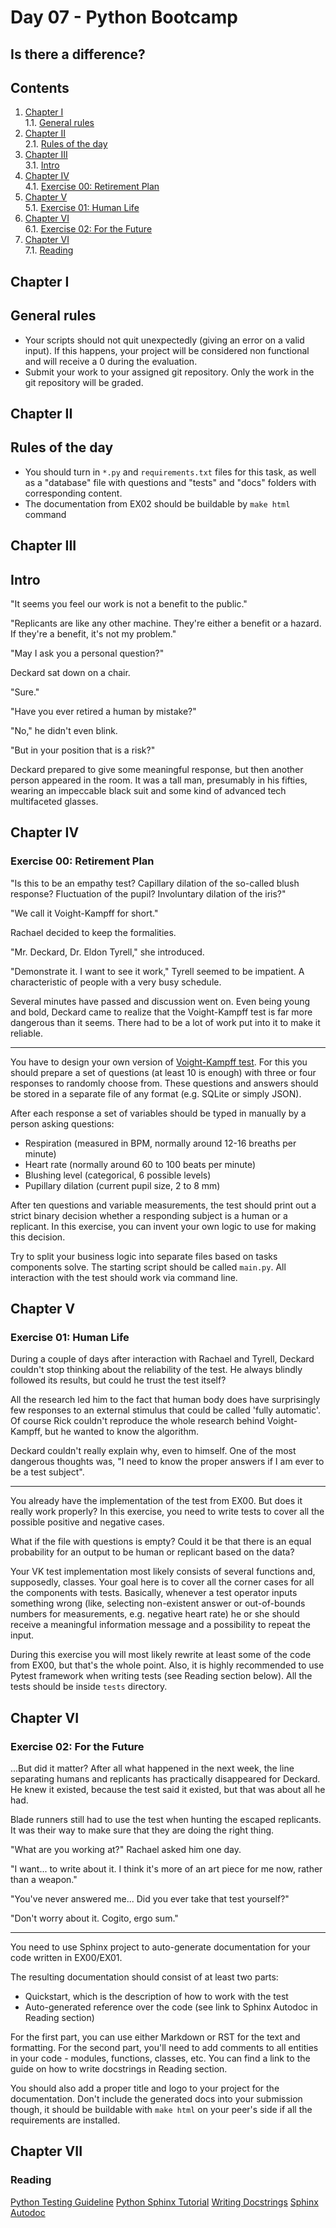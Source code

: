 # Day 07 - Python Bootcamp

## Is there a difference?

## Contents

1. [Chapter I](#chapter-i) \
    1.1. [General rules](#general-rules)
2. [Chapter II](#chapter-ii) \
    2.1. [Rules of the day](#rules-of-the-day)
3. [Chapter III](#chapter-iii) \
    3.1. [Intro](#intro)
4. [Chapter IV](#chapter-iv) \
    4.1. [Exercise 00: Retirement Plan](#exercise-00-retirement-plan)
5. [Chapter V](#chapter-v) \
    5.1. [Exercise 01: Human Life](#exercise-01-human-life)
6. [Chapter VI](#chapter-vi) \
    6.1. [Exercise 02: For the Future](#exercise-02-for-the-future)
7. [Chapter VI](#chapter-vii) \
    7.1. [Reading](#reading)

<h2 id="chapter-i" >Chapter I</h2>
<h2 id="general-rules" >General rules</h2>

- Your scripts should not quit unexpectedly (giving an error on a valid input). If this happens, your project will be considered non functional and will receive a 0 during the evaluation.
- Submit your work to your assigned git repository. Only the work in the git repository will be graded.

<h2 id="chapter-ii" >Chapter II</h2>
<h2 id="rules-of-the-day" >Rules of the day</h2>

- You should turn in `*.py` and `requirements.txt` files for this task, as well as a "database" file with questions and "tests" and "docs" folders with corresponding content.
- The documentation from EX02 should be buildable by `make html` command

<h2 id="chapter-iii" >Chapter III</h2>
<h2 id="intro" >Intro</h2>

 "It seems you feel our work is not a benefit to the public."
 
 "Replicants are like any other machine. They're either a benefit or a hazard. If they're a benefit, it's not my problem."
 
 "May I ask you a personal question?"

Deckard sat down on a chair.
 
 "Sure."
 
 "Have you ever retired a human by mistake?"
 
 "No," he didn't even blink.
 
 "But in your position that is a risk?"

Deckard prepared to give some meaningful response, but then another person appeared in the room.
It was a tall man, presumably in his fifties, wearing an impeccable black suit and some kind of 
advanced tech multifaceted glasses.

<h2 id="chapter-iv" >Chapter IV</h2>
<h3 id="exercise-00-retirement-plan">Exercise 00: Retirement Plan</h3>

 "Is this to be an empathy test? Capillary dilation of the so-called blush response?
 Fluctuation of the pupil? Involuntary dilation of the iris?"

 "We call it Voight-Kampff for short."

Rachael decided to keep the formalities.

 "Mr. Deckard, Dr. Eldon Tyrell," she introduced.

 "Demonstrate it. I want to see it work," Tyrell seemed to be impatient. A characteristic
 of people with a very busy schedule.

Several minutes have passed and discussion went on. Even being young and bold, Deckard came to
realize that the Voight-Kampff test is far more dangerous than it seems. There had to be a lot of 
work put into it to make it reliable.

-----

You have to design your own version of [Voight-Kampff test](https://bladerunner.fandom.com/wiki/Voight-Kampff_test).
For this you should prepare a set of questions (at least 10 is enough) with three or four responses
to randomly choose from. These questions and answers should be stored in a separate file of any
format (e.g. SQLite or simply JSON).

After each response a set of variables should be typed in manually by a person
asking questions:

- Respiration (measured in BPM, normally around 12-16 breaths per minute)
- Heart rate (normally around 60 to 100 beats per minute)
- Blushing level (categorical, 6 possible levels)
- Pupillary dilation (current pupil size, 2 to 8 mm)

After ten questions and variable measurements, the test should print out a strict binary decision
whether a responding subject is a human or a replicant. In this exercise, you can invent your own
logic to use for making this decision.

Try to split your business logic into separate files based on tasks components solve. The starting 
script should be called `main.py`. All interaction with the test should work via command line.

<h2 id="chapter-v" >Chapter V</h2>
<h3 id="exercise-01-human-life">Exercise 01: Human Life</h3>

During a couple of days after interaction with Rachael and Tyrell, Deckard couldn't stop thinking
about the reliability of the test. He always blindly followed its results, but could he trust the
test itself?

All the research led him to the fact that human body does have surprisingly few responses to an
external stimulus that could be called 'fully automatic'. Of course Rick couldn't reproduce the
whole research behind Voight-Kampff, but he wanted to know the algorithm.

Deckard couldn't really explain why, even to himself. One of the most dangerous thoughts was,
"I need to know the proper answers if I am ever to be a test subject".

-----

You already have the implementation of the test from EX00. But does it really work properly?
In this exercise, you need to write tests to cover all the possible positive and negative cases.

What if the file with questions is empty? Could it be that there is an equal probability for an
output to be human or replicant based on the data?

Your VK test implementation most likely consists of several functions and, supposedly, classes.
Your goal here is to cover all the corner cases for all the components with tests. Basically, 
whenever a test operator inputs something wrong (like, selecting non-existent answer or
out-of-bounds numbers for measurements, e.g. negative heart rate) he or she should receive a
meaningful information message and a possibility to repeat the input.

During this exercise you will most likely rewrite at least some of the code from EX00, but that's
the whole point. Also, it is highly recommended to use Pytest framework when writing tests (see 
Reading section below). All the tests should be inside `tests` directory.

<h2 id="chapter-vi" >Chapter VI</h2>
<h3 id="exercise-02-for-the-future">Exercise 02: For the Future</h3>

...But did it matter? After all what happened in the next week, the line separating humans and
replicants has practically disappeared for Deckard. He knew it existed, because the test said 
it existed, but that was about all he had.

Blade runners still had to use the test when hunting the escaped replicants. It was their 
way to make sure that they are doing the right thing.

 "What are you working at?" Rachael asked him one day. 

 "I want... to write about it. I think it's more of an art piece for me now, rather than a
 weapon."

 "You've never answered me... Did you ever take that test yourself?"

 "Don't worry about it. Cogito, ergo sum."

-----

You need to use Sphinx project to auto-generate documentation for your code written in EX00/EX01.

The resulting documentation should consist of at least two parts:

- Quickstart, which is the description of how to work with the test
- Auto-generated reference over the code (see link to Sphinx Autodoc in Reading section)

For the first part, you can use either Markdown or RST for the text and formatting.
For the second part, you'll need to add comments to all entities in your code - modules,
functions, classes, etc. You can find a link to the guide on how to write docstrings in Reading
section.

You should also add a proper title and logo to your project for the documentation. Don't include 
the generated docs into your submission though, it should be buildable with `make html` on your 
peer's side if all the requirements are installed.

<h2 id="chapter-vii" >Chapter VII</h2>
<h3 id="reading">Reading</h3>

[Python Testing Guideline](https://realpython.com/pytest-python-testing)
[Python Sphinx Tutorial](https://www.sphinx-doc.org/en/master/tutorial/index.html)
[Writing Docstrings](https://realpython.com/documenting-python-code/)
[Sphinx Autodoc](https://www.sphinx-doc.org/en/master/usage/extensions/autodoc.html)
